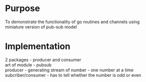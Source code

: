 # Purpose
To demonstrate the functionality of go routines and channels using miniature version of pub-sub model

# Implementation
2 packages - producer and consumer   
art of module - pubsub    
producer - generating stream of number - one number at a time    
subcriber/consumer -  has to tell whether the number is odd or even    

